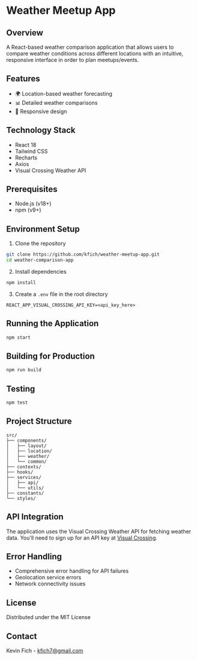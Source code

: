 # Weather Meetup App

## Overview
A React-based weather comparison application that allows users to compare weather conditions across different locations with an intuitive, responsive interface in order to plan meetups/events.

## Features
- 🌍 Location-based weather forecasting
- 📊 Detailed weather comparisons
- 📱 Responsive design

## Technology Stack
- React 18
- Tailwind CSS
- Recharts
- Axios
- Visual Crossing Weather API

## Prerequisites
- Node.js (v18+)
- npm (v9+)

## Environment Setup
1. Clone the repository
```bash
git clone https://github.com/kfich/weather-meetup-app.git
cd weather-comparison-app
```

2. Install dependencies
```bash
npm install
```

3. Create a `.env` file in the root directory
```
REACT_APP_VISUAL_CROSSING_API_KEY=<api_key_here>
```

## Running the Application
```bash
npm start
```

## Building for Production
```bash
npm run build
```

## Testing
```bash
npm test
```

## Project Structure
```
src/
├── components/
│   ├── layout/
│   ├── location/
│   ├── weather/
│   └── common/
├── contexts/
├── hooks/
├── services/
│   ├── api/
│   └── utils/
├── constants/
└── styles/
```

## API Integration
The application uses the Visual Crossing Weather API for fetching weather data. You'll need to sign up for an API key at [Visual Crossing](https://www.visualcrossing.com/).

## Error Handling
- Comprehensive error handling for API failures
- Geolocation service errors
- Network connectivity issues

## License
Distributed under the MIT License

## Contact
Kevin Fich - kfich7@gmail.com